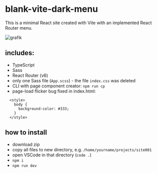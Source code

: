 # blank-vite-dark-menu

This is a minimal React site created with Vite with an implemented React Router menu.

![grafik](https://user-images.githubusercontent.com/92271729/201470999-311057c9-73d5-4d34-ab0b-b6cfaf7c8b5b.png)

## includes:

- TypeScript
- Sass
- React Router (v6) 
- only one Sass file (`App.scss`) - the file `index.css` was deleted
- CLI with page component creator: `npm run cp`
- page-load flicker bug fixed in index.html:
```
  <style>
    body {
      background-color: #333;
    }
  </style>
```

## how to install

- download zip
- copy all files to new directory, e.g. `/home/yourname/projects/site001`
- open VSCode in that directory (`code .`)
- `npm i`
- `npm run dev`
